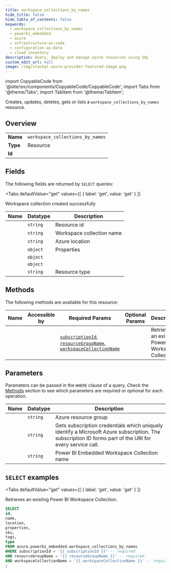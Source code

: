 ```yaml
--- 
title: workspace_collections_by_names
hide_title: false
hide_table_of_contents: false
keywords:
  - workspace_collections_by_names
  - powerbi_embedded
  - azure
  - infrastructure-as-code
  - configuration-as-data
  - cloud inventory
description: Query, deploy and manage azure resources using SQL
custom_edit_url: null
image: /img/stackql-azure-provider-featured-image.png
---
```


import CopyableCode from '@site/src/components/CopyableCode/CopyableCode';
import Tabs from '@theme/Tabs';
import TabItem from '@theme/TabItem';

Creates, updates, deletes, gets or lists a <code>workspace_collections_by_names</code> resource.

## Overview
<table><tbody>
<tr><td><b>Name</b></td><td><code>workspace_collections_by_names</code></td></tr>
<tr><td><b>Type</b></td><td>Resource</td></tr>
<tr><td><b>Id</b></td><td><CopyableCode code="azure.powerbi_embedded.workspace_collections_by_names" /></td></tr>
</tbody></table>

## Fields

The following fields are returned by `SELECT` queries:

<Tabs
    defaultValue="get"
    values={[
        { label: 'get', value: 'get' }
    ]}
>
<TabItem value="get">

Workspace collection created successfully

<table>
<thead>
    <tr>
    <th>Name</th>
    <th>Datatype</th>
    <th>Description</th>
    </tr>
</thead>
<tbody>
<tr>
    <td><CopyableCode code="id" /></td>
    <td><code>string</code></td>
    <td>Resource id</td>
</tr>
<tr>
    <td><CopyableCode code="name" /></td>
    <td><code>string</code></td>
    <td>Workspace collection name</td>
</tr>
<tr>
    <td><CopyableCode code="location" /></td>
    <td><code>string</code></td>
    <td>Azure location</td>
</tr>
<tr>
    <td><CopyableCode code="properties" /></td>
    <td><code>object</code></td>
    <td>Properties</td>
</tr>
<tr>
    <td><CopyableCode code="sku" /></td>
    <td><code>object</code></td>
    <td></td>
</tr>
<tr>
    <td><CopyableCode code="tags" /></td>
    <td><code>object</code></td>
    <td></td>
</tr>
<tr>
    <td><CopyableCode code="type" /></td>
    <td><code>string</code></td>
    <td>Resource type</td>
</tr>
</tbody>
</table>
</TabItem>
</Tabs>

## Methods

The following methods are available for this resource:

<table>
<thead>
    <tr>
    <th>Name</th>
    <th>Accessible by</th>
    <th>Required Params</th>
    <th>Optional Params</th>
    <th>Description</th>
    </tr>
</thead>
<tbody>
<tr>
    <td><a href="#get"><CopyableCode code="get" /></a></td>
    <td><CopyableCode code="select" /></td>
    <td><a href="#parameter-subscriptionId"><code>subscriptionId</code></a>, <a href="#parameter-resourceGroupName"><code>resourceGroupName</code></a>, <a href="#parameter-workspaceCollectionName"><code>workspaceCollectionName</code></a></td>
    <td></td>
    <td>Retrieves an existing Power BI Workspace Collection.</td>
</tr>
</tbody>
</table>

## Parameters

Parameters can be passed in the `WHERE` clause of a query. Check the [Methods](#methods) section to see which parameters are required or optional for each operation.

<table>
<thead>
    <tr>
    <th>Name</th>
    <th>Datatype</th>
    <th>Description</th>
    </tr>
</thead>
<tbody>
<tr id="parameter-resourceGroupName">
    <td><CopyableCode code="resourceGroupName" /></td>
    <td><code>string</code></td>
    <td>Azure resource group</td>
</tr>
<tr id="parameter-subscriptionId">
    <td><CopyableCode code="subscriptionId" /></td>
    <td><code>string</code></td>
    <td>Gets subscription credentials which uniquely identify a Microsoft Azure subscription. The subscription ID forms part of the URI for every service call.</td>
</tr>
<tr id="parameter-workspaceCollectionName">
    <td><CopyableCode code="workspaceCollectionName" /></td>
    <td><code>string</code></td>
    <td>Power BI Embedded Workspace Collection name</td>
</tr>
</tbody>
</table>

## `SELECT` examples

<Tabs
    defaultValue="get"
    values={[
        { label: 'get', value: 'get' }
    ]}
>
<TabItem value="get">

Retrieves an existing Power BI Workspace Collection.

```sql
SELECT
id,
name,
location,
properties,
sku,
tags,
type
FROM azure.powerbi_embedded.workspace_collections_by_names
WHERE subscriptionId = '{{ subscriptionId }}' -- required
AND resourceGroupName = '{{ resourceGroupName }}' -- required
AND workspaceCollectionName = '{{ workspaceCollectionName }}' -- required
;
```
</TabItem>
</Tabs>
